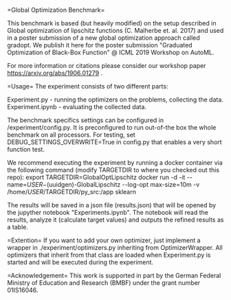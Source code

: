 =Global Optimization Benchmark=

This benchmark is based (but heavily modified) on the setup described in Global optimization of lipschitz functions (C. Malherbe et. al. 2017) and used in a poster submission of a new global optimization approach called gradopt. We publish it here for the poster submission "Graduated Optimization of Black-Box Function" @ ICML 2019 Workshop on AutoML.

For more information or citations please consider our workshop paper https://arxiv.org/abs/1906.01279 .

=Usage=
The experiment consists of two different parts:

Experiment.py - running the optimizers on the problems, collecting the data.
Experiment.ipynb - evaluating the collected data.

The benchmark specifics settings can be configured in /experiment/config.py. It is preconfigured to run out-of-the box the whole benchmark on all processors. For testing, set DEBUG_SETTINGS_OVERWRITE=True in config.py that enables a very short function test.

We recommend executing the experiment by running a docker container via the following command (modify TARGETDIR to where you checked out this repo):
export TARGETDIR=GlobalOptLipschitz
docker run -d -it --name=$USER-$(uuidgen)-GlobalLipschitz --log-opt max-size=10m -v /home/$USER/$TARGETDIR/py_src:/app sklearn

The results will be saved in a json file (results.json) that will be opened by the jupyther notebook "Experiments.ipynb". The notebook will read the results, analyze it (calculate target values) and outputs the refined results as a table.

=Extention=
If you want to add your own optimizer, just implement a wrapper in ./experiment/optimizers.py inheriting from OptimizerWrapper. All optimizers that inherit from that class are loaded when Experiment.py is started and will be executed during the experiment.

=Acknowledgement=
This work is supported in part by the German Federal Ministry of Education and Research
(BMBF) under the grant number 01IS16046.



